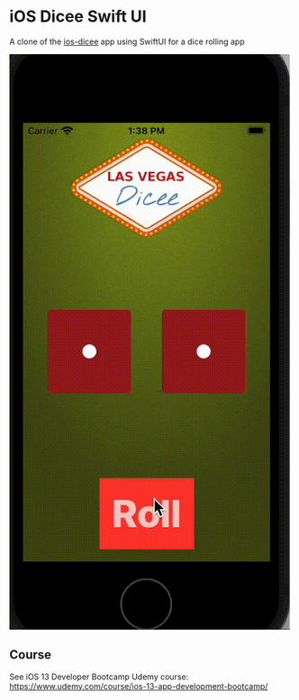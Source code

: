 # iOS Dicee Swift UI

A clone of the [ios-dicee](https://github.com/aquaflamingo/ios-dicee) app using SwiftUI for a dice rolling app

![](./docs/dicee-swiftui.gif)

## Course
See iOS 13 Developer Bootcamp Udemy course: https://www.udemy.com/course/ios-13-app-development-bootcamp/




